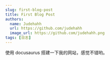 ```yaml
---
slug: first-blog-post
title: First Blog Post
authors:
  name: Judehahh
  url: https://github.com/judehahh
  image_url: https://github.com/judehahh.png
tags: [日志]
---
```


使用 docusaurus 搭建一下我的网站，感觉不错哟。
